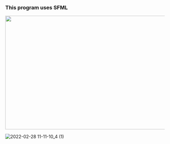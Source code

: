 ### This program uses SFML

<img src="https://i.giphy.com/media/xF5AWj931aLxBnIqjD/giphy.gif" width="640" height="360" />

![2022-02-28 11-11-10_4 (1)](https://user-images.githubusercontent.com/79863003/156235756-4218e66e-9cef-4cb6-a922-5324133ad47b.gif)
